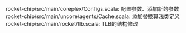 rocket-chip/src/main/coreplex/Configs.scala: 配置参数、添加新的参数
rocket-chip/src/main/uncore/agents/Cache.scala: 添加替换算法类定义
rocket-chip/src/main/rocket/tlb.scala: TLB的结构修改

